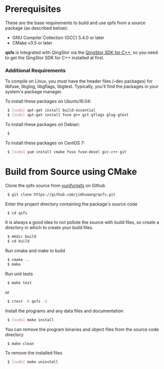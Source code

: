 # Prerequisites

These are the base requirements to build and use qsfs from a source package (as described below): 
- GNU Compiler Collection (GCC) 5.4.0 or later
- CMake v3.5 or later

**qsfs** is integrated with QingStor via the [QingStor SDK for C++][qs-sdk-cpp link], so you need to get the QingStor SDK for C++ installed at first.

### Additional Requirements
To compile on Linux, you must have the header files (-dev packages) for libfuse, libglog, libgflags, libgtest.
Typically, you'll find the packages in your system's package manager.

To install these packages on Ubuntu16.04:
```sh
 $ [sudo] apt-get install build-essential
 $ [sudo] apt-get install fuse g++ git gflags glog gtest
```

To install these packages on Debian:
```sh
 $ 
```

To install these packages on CentOS 7:
```sh
 $ [sudo] yum install cmake fuse fuse-devel gcc-c++ git
```

# Build from Source using CMake

Clone the qsfs source from [yunify/qsfs][qsfs github link] on Github
```sh
 $ git clone https://github.com/jimhuaang/qsfs.git
```

Enter the project directory containing the package's source code
```sh
 $ cd qsfs
```

It is always a good idea to not pollute the source with build files,
so create a directory in which to create your build files.
```sh
 $ mkdir build
 $ cd build
```

Run cmake and make to build
```sh
 $ cmake ..
 $ make
```

Run unit tests
```sh
 $ make test
```
  or
```sh
 $ ctest -R qsfs -V
```

Install the programs and any data files and documentation
```sh
 $ [sudo] make install
```

You can remove the program binaries and object files from the source code directory
```sh
 $ make clean
```

To remove the installed files
```sh
 $ [sudo] make uninstall
```


[qsfs github link]: [https://github.com/jimhuaang/qsfs]
[qs-sdk-cpp link]: [https://git.internal.yunify.com/MorvenHuang/qingstor-sdk-c-and-cpp]
